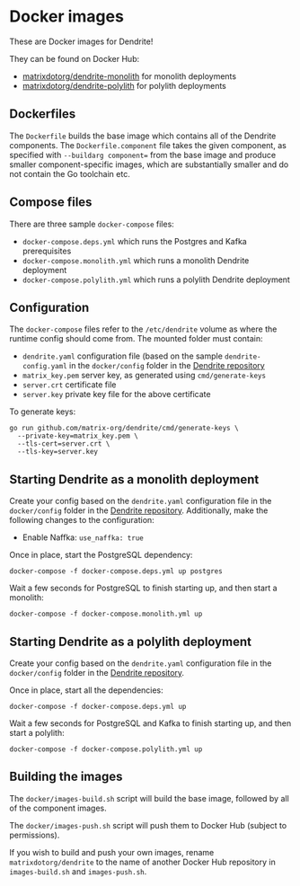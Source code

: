 # Docker images

These are Docker images for Dendrite!

They can be found on Docker Hub:

- [matrixdotorg/dendrite-monolith](https://hub.docker.com/repository/docker/matrixdotorg/dendrite-monolith) for monolith deployments
- [matrixdotorg/dendrite-polylith](https://hub.docker.com/repository/docker/matrixdotorg/dendrite-polylith) for polylith deployments

## Dockerfiles

The `Dockerfile` builds the base image which contains all of the Dendrite
components. The `Dockerfile.component` file takes the given component, as
specified with `--buildarg component=` from the base image and produce
smaller component-specific images, which are substantially smaller and do
not contain the Go toolchain etc.

## Compose files

There are three sample `docker-compose` files:

- `docker-compose.deps.yml` which runs the Postgres and Kafka prerequisites
- `docker-compose.monolith.yml` which runs a monolith Dendrite deployment
- `docker-compose.polylith.yml` which runs a polylith Dendrite deployment

## Configuration

The `docker-compose` files refer to the `/etc/dendrite` volume as where the
runtime config should come from. The mounted folder must contain:

- `dendrite.yaml` configuration file (based on the sample `dendrite-config.yaml`
   in the `docker/config` folder in the [Dendrite repository](https://github.com/matrix-org/dendrite)
- `matrix_key.pem` server key, as generated using `cmd/generate-keys`
- `server.crt` certificate file
- `server.key` private key file for the above certificate

To generate keys:

```
go run github.com/matrix-org/dendrite/cmd/generate-keys \
  --private-key=matrix_key.pem \
  --tls-cert=server.crt \
  --tls-key=server.key
```

## Starting Dendrite as a monolith deployment

Create your config based on the `dendrite.yaml` configuration file in the `docker/config`
folder in the [Dendrite repository](https://github.com/matrix-org/dendrite). Additionally,
make the following changes to the configuration:

- Enable Naffka: `use_naffka: true`

Once in place, start the PostgreSQL dependency:

```
docker-compose -f docker-compose.deps.yml up postgres
```

Wait a few seconds for PostgreSQL to finish starting up, and then start a monolith:

```
docker-compose -f docker-compose.monolith.yml up
```

## Starting Dendrite as a polylith deployment

Create your config based on the `dendrite.yaml` configuration file in the `docker/config`
folder in the [Dendrite repository](https://github.com/matrix-org/dendrite).

Once in place, start all the dependencies:

```
docker-compose -f docker-compose.deps.yml up
```

Wait a few seconds for PostgreSQL and Kafka to finish starting up, and then start a polylith:

```
docker-compose -f docker-compose.polylith.yml up
```

## Building the images

The `docker/images-build.sh` script will build the base image, followed by
all of the component images.

The `docker/images-push.sh` script will push them to Docker Hub (subject
to permissions).

If you wish to build and push your own images, rename `matrixdotorg/dendrite` to
the name of another Docker Hub repository in `images-build.sh` and `images-push.sh`.
